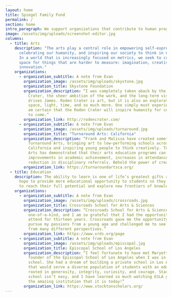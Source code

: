 ```yaml
---
layout: home
title: Spiegel Family Fund
permalink: /
section: home
intro_paragraph: We support organizations that contribute to human progress. change
image: /assets/img/uploads/screenshot-editor.jpg
columns:
  - title: Arts
    description: "The arts play a central role in empowering self-expression,
      celebrating our humanity, and inspiring our society to think in new ways.
      In a world that is increasingly focused on metrics, we seek to create a
      space for things that are harder to measure: imagination, creativity, and
      innovation."
    organizations:
      - organization_subtitle: A note from Evan
        organization_image: /assets/img/uploads/skystone.jpg
        organization_title: Skystone Foundation
        organization_description: “I was completely taken aback by the scale of Roden
          Crater, the sheer ambition of the work, and the long-term vision that
          drives James. Roden Crater is art, but it is also an exploration of
          space, light, time, and so much more. One simply must experience it. I
          am certain that the Roden Crater will inspire humanity for centuries
          to come.”
        organization_link: http://rodencrater.com/
      - organization_subtitle: A note from Evan
        organization_image: /assets/img/uploads/turnaround.jpg
        organization_title: "Turnaround Arts: California"
        organization_description: “Frank and Malissa have created something amazing with
          Turnaround Arts, bringing art to low-performing schools across
          California and inspiring young people to think creatively. Turnaround
          Arts has demonstrated that their arts education programs can lead to
          improvements in academic achievement, increases in attendance, and
          reduction in disciplinary referrals. Behold the power of creativity!”
        organization_link: https://turnaroundartsca.org/
  - title: Education
    description: The ability to learn is one of life’s greatest gifts and it is our
      hope to provide more educational opportunity to students so they are able
      to reach their full potential and explore new frontiers of knowledge.
    organizations:
      - organization_subtitle: A note from Evan
        organization_image: /assets/img/uploads/crossroads.jpg
        organization_title: Crossroads School for Arts & Sciences
        organization_description: “Crossroads School for Arts & Sciences is
          one-of-a-kind, and I am so grateful that I had the opportunity to
          attend for thirteen years. Crossroads gave me the opportunity to
          pursue my passions from a young age and challenged me to see the world
          from many different perspectives.”
        organization_link: https://www.xrds.org/page
      - organization_subtitle: A note from Evan
        organization_image: /assets/img/uploads/episcopal.jpg
        organization_title: Episcopal School of Los Angeles
        organization_description: “I feel fortunate to have met Maryetta Anschutz, the
          founder of the Episcopal School of Los Angeles when I was in high
          school. She had a dream of building a private school in Los Angeles
          that would serve a diverse population of students with an education
          rooted in generosity, integrity, curiosity, and courage. Starting a
          school isn’t easy, and I have learned so much watching ESLA grow into
          the amazing institution that it is today!”
        organization_link: https://www.stocktonscholars.org/
---
```

